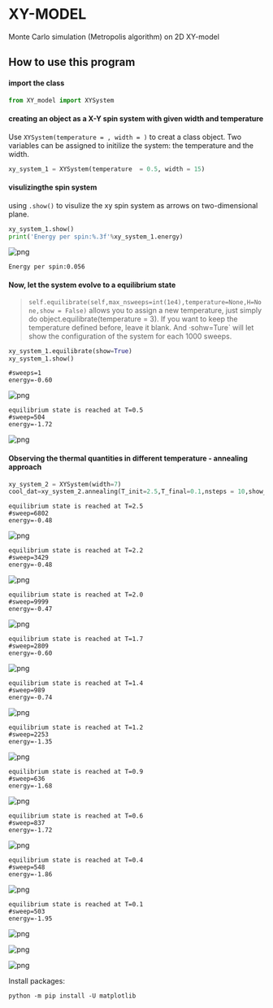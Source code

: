 
# XY-MODEL
Monte Carlo simulation (Metropolis algorithm) on 2D XY-model


## How to use this program

#### import the class 


```python
from XY_model import XYSystem
```

#### creating an object as a X-Y spin system with given width and temperature

Use `XYSystem(temperature = , width = )` to creat a class object. Two variables can be assigned to initilize the system: the temperature and the width.


```python
xy_system_1 = XYSystem(temperature  = 0.5, width = 15)
```

#### visulizingthe spin system

using `.show()` to visulize the xy spin system as arrows on two-dimensional plane.


```python
xy_system_1.show()
print('Energy per spin:%.3f'%xy_system_1.energy)
```


![png](./README/output_7_0.png)


    Energy per spin:0.056
    

#### Now, let the system evolve to a equilibrium state

> `self.equilibrate(self,max_nsweeps=int(1e4),temperature=None,H=None,show = False)` allows you to assign a new temperature, just simply do object.equilibrate(temperature = 3). If you want to keep the temperature defined before, leave it blank. And ·sohw=Ture` will let show the configuration of the system for each 1000 sweeps.


```python
xy_system_1.equilibrate(show=True)
xy_system_1.show()
```

    #sweeps=1
    energy=-0.60
    


![png](./README/output_9_1.png)


    
    equilibrium state is reached at T=0.5
    #sweep=504
    energy=-1.72
    


![png](./README/output_9_3.png)


#### Observing the thermal quantities in different temperature - annealing approach


```python
xy_system_2 = XYSystem(width=7)
cool_dat=xy_system_2.annealing(T_init=2.5,T_final=0.1,nsteps = 10,show_equi=True)
```

    
    equilibrium state is reached at T=2.5
    #sweep=6802
    energy=-0.48
    


![png](./README/output_11_1.png)


    
    equilibrium state is reached at T=2.2
    #sweep=3429
    energy=-0.48
    


![png](./README/output_11_3.png)


    
    equilibrium state is reached at T=2.0
    #sweep=9999
    energy=-0.47
    


![png](./README/output_11_5.png)


    
    equilibrium state is reached at T=1.7
    #sweep=2809
    energy=-0.60
    


![png](./README/output_11_7.png)


    
    equilibrium state is reached at T=1.4
    #sweep=989
    energy=-0.74
    


![png](./README/output_11_9.png)


    
    equilibrium state is reached at T=1.2
    #sweep=2253
    energy=-1.35
    


![png](./README/output_11_11.png)


    
    equilibrium state is reached at T=0.9
    #sweep=636
    energy=-1.68
    


![png](./README/output_11_13.png)


    
    equilibrium state is reached at T=0.6
    #sweep=837
    energy=-1.72
    


![png](./README/output_11_15.png)


    
    equilibrium state is reached at T=0.4
    #sweep=548
    energy=-1.86
    


![png](./README/output_11_17.png)


    
    equilibrium state is reached at T=0.1
    #sweep=503
    energy=-1.95
    


![png](./README/output_11_19.png)



![png](./README/output_11_20.png)



![png](./README/output_11_21.png)

Install packages:
```
python -m pip install -U matplotlib
```